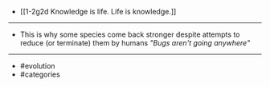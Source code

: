 - [[1-2g2d Knowledge is life. Life is knowledge.]]
---
- This is why some species come back stronger despite attempts to reduce (or terminate) them by humans
	*"Bugs aren't going anywhere"*
---
- #evolution
- #categories
